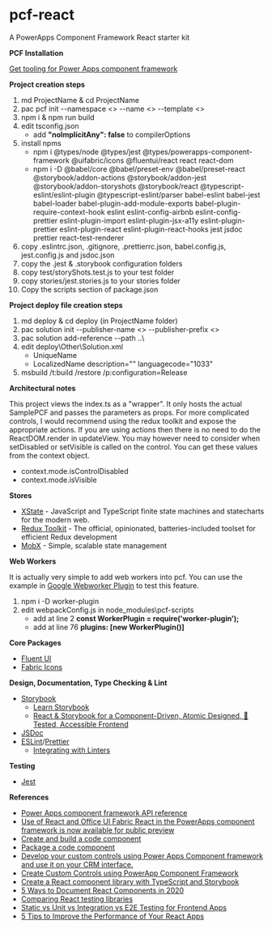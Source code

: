 # pcf-react

A PowerApps Component Framework React starter kit

**PCF Installation**

[Get tooling for Power Apps component framework](https://docs.microsoft.com/en-us/powerapps/developer/component-framework/get-powerapps-cli)

**Project creation steps**

1. md ProjectName & cd ProjectName
2. pac pcf init --namespace <> --name <> --template <>
3. npm i & npm run build
4. edit tsconfig.json
   - add **"noImplicitAny": false** to compilerOptions
5. install npms
   - npm i @types/node @types/jest @types/powerapps-component-framework @uifabric/icons @fluentui/react react react-dom
   - npm i -D @babel/core @babel/preset-env @babel/preset-react @storybook/addon-actions @storybook/addon-jest @storybook/addon-storyshots @storybook/react @typescript-eslint/eslint-plugin @typescript-eslint/parser babel-eslint babel-jest babel-loader babel-plugin-add-module-exports babel-plugin-require-context-hook eslint eslint-config-airbnb eslint-config-prettier eslint-plugin-import eslint-plugin-jsx-a11y eslint-plugin-prettier eslint-plugin-react eslint-plugin-react-hooks jest jsdoc prettier react-test-renderer
6. copy .eslintrc.json, .gitignore, .prettierrc.json, babel.config.js, jest.config.js and jsdoc.json
7. copy the .jest & .storybook configuration folders
8. copy test/storyShots.test.js to your test folder
9. copy stories/jest.stories.js to your stories folder
10. Copy the scripts section of package.json

**Project deploy file creation steps**

1. md deploy & cd deploy (in ProjectName folder)
2. pac solution init --publisher-name <> --publisher-prefix <>
3. pac solution add-reference --path ..\
4. edit deploy\Other\Solution.xml
   - UniqueName
   - LocalizedName description="" languagecode="1033"
5. msbuild /t:build /restore /p:configuration=Release

**Architectural notes**

This project views the index.ts as a "wrapper". It only hosts the actual SamplePCF and passes the parameters as props. For more complicated controls, I would recommend using the redux toolkit and expose the appropriate actions. If you are using actions then there is no need to do the ReactDOM.render in updateView. You may however need to consider when setDisabled or setVisible is called on the control. You can get these values from the context object.

- context.mode.isControlDisabled
- context.mode.isVisible

**Stores**

- [XState](https://xstate.js.org/docs/) - JavaScript and TypeScript finite state machines and statecharts for the modern web.
- [Redux Toolkit](https://redux-toolkit.js.org/) - The official, opinionated, batteries-included toolset for efficient Redux development
- [MobX](https://mobx.js.org/README.html) - Simple, scalable state management

**Web Workers**

It is actually very simple to add web workers into pcf. You can use the example in [Google Webworker Plugin](https://github.com/GoogleChromeLabs/worker-plugin) to test this feature.

1. npm i -D worker-plugin
2. edit webpackConfig.js in node_modules\pcf-scripts
   - add at line 2 **const WorkerPlugin = require('worker-plugin');**
   - add at line 76 **plugins: [new WorkerPlugin()]**

**Core Packages**

- [Fluent UI](https://github.com/microsoft/fluentui)
- [Fabric Icons](https://uifabricicons.azurewebsites.net/)

**Design, Documentation, Type Checking & Lint**

- [Storybook](https://storybook.js.org/)
  - [Learn Storybook](https://www.learnstorybook.com/)
  - [React & Storybook for a Component-Driven, Atomic Designed, 💯 Tested, Accessible Frontend](https://www.youtube.com/watch?v=vWYiyN9amsc)
- [JSDoc](https://jsdoc.app/)
- [ESLint](https://eslint.org)/[Prettier](https://prettier.io)
  - [Integrating with Linters](https://prettier.io/docs/en/integrating-with-linters.html)

**Testing**

- [Jest](https://jestjs.io)

**References**

- [Power Apps component framework API reference](https://docs.microsoft.com/en-us/powerapps/developer/component-framework/reference/)
- [Use of React and Office UI Fabric React in the PowerApps component framework is now available for public preview](https://powerapps.microsoft.com/en-us/blog/use-of-react-and-office-ui-fabric-react-in-the-powerapps-component-framework-is-now-available-for-public-preview)
- [Create and build a code component](https://docs.microsoft.com/en-us/powerapps/developer/component-framework/create-custom-controls-using-pcf)
- [Package a code component](https://docs.microsoft.com/en-us/powerapps/developer/component-framework/import-custom-controls)
- [Develop your custom controls using Power Apps Component framework and use it on your CRM interface.](https://debajmecrm.com/2019/04/26/in-depth-end-end-walkthrough-develop-your-custom-controls-using-power-apps-component-framework-and-use-it-on-your-crm-interface/)
- [Create Custom Controls using PowerApp Component Framework](https://powermaverick.dev/2019/05/18/create-custom-controls-using-powerapp-component-framework/)
- [Create a React component library with TypeScript and Storybook](https://levelup.gitconnected.com/create-a-react-component-library-with-typescript-and-storybook-ed28fc7511f2)
- [5 Ways to Document React Components in 2020](https://blog.bitsrc.io/5-ways-to-document-react-components-in-2020-ecf60f24dee8)
- [Comparing React testing libraries](https://blog.logrocket.com/comparing-react-testing-libraries)
- [Static vs Unit vs Integration vs E2E Testing for Frontend Apps](https://kentcdodds.com/blog/unit-vs-integration-vs-e2e-tests)
- [5 Tips to Improve the Performance of Your React Apps](https://alligator.io/react/keep-react-fast/)
